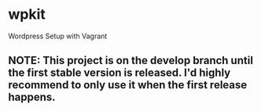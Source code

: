 # wpkit
Wordpress Setup with Vagrant

## NOTE: This project is on the develop branch until the first stable version is released. I'd highly recommend to only use it when the first release happens.
